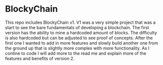 # BlockyChain

This repo includes BlockyChain v1. V1 was a very simple project that was a start to see the bare fundamentals of developing a blockchain. 
The first version has the ability to mine a hardcoded amount of blocks. The difficulty is also hardcoded but can be adjusted to see proof of concepts. After the first one 
I wanted to add in more features and slowly build another one from the ground up that is slightly more complex with more functionality. As I contine to code I will add more 
to the read me and explain more of the features and benefits of version 2.
